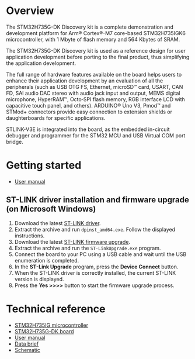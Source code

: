 # Overview

The STM32H735G-DK Discovery kit is a complete demonstration and development platform for Arm® Cortex®-M7 core-based STM32H735IGK6 microcontroller, with 1 Mbyte of flash memory and 564 Kbytes of SRAM.

The STM32H735G-DK Discovery kit is used as a reference design for user application development before porting to the final product, thus simplifying the application development.

The full range of hardware features available on the board helps users to enhance their application development by an evaluation of all the peripherals (such as USB OTG FS, Ethernet, microSD™ card, USART, CAN FD, SAI audio DAC stereo with audio jack input and output, MEMS digital microphone, HyperRAM™, Octo‑SPI flash memory, RGB interface LCD with capacitive touch panel, and others). ARDUINO® Uno V3, Pmod™ and STMod+ connectors provide easy connection to extension shields or daughterboards for specific applications.

STLINK-V3E is integrated into the board, as the embedded in-circuit debugger and programmer for the STM32 MCU and USB Virtual COM port bridge.

# Getting started

- [User manual](https://www.st.com/resource/en/user_manual/um2679-discovery-kit-with-stm32h735ig-mcu-stmicroelectronics.pdf)

## ST-LINK driver installation and firmware upgrade (on Microsoft Windows)

1. Download the latest [ST-LINK driver](https://www.st.com/en/development-tools/stsw-link009.html).
2. Extract the archive and run `dpinst_amd64.exe`. Follow the displayed instructions.
3. Download the latest [ST-LINK firmware upgrade](https://www.st.com/en/development-tools/stsw-link007.html).
4. Extract the archive and run the `ST-LinkUpgrade.exe` program.
5. Connect the board to your PC using a USB cable and wait until the USB enumeration is completed.
6. In the **ST-Link Upgrade** program, press the **Device Connect** button.
7. When the ST-LINK driver is correctly installed, the current ST-LINK version is displayed.
8. Press the **Yes >>>>** button to start the firmware upgrade process.

# Technical reference

- [STM32H735IG microcontroller](https://www.st.com/en/microcontrollers-microprocessors/stm32h735ig.html)
- [STM32H735G-DK board](https://www.st.com/en/evaluation-tools/stm32h735g-dk.html)
- [User manual](https://www.st.com/resource/en/user_manual/um2679-discovery-kit-with-stm32h735ig-mcu-stmicroelectronics.pdf)
- [Data brief](https://www.st.com/resource/en/data_brief/stm32h735g-dk.pdf)
- [Schematic](https://www.st.com/resource/en/schematic_pack/mb1520-h735i-b02_schematic.pdf)
